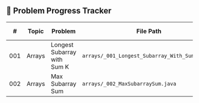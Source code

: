 ## 📘 Problem Progress Tracker

| #   | Topic   | Problem                     | File Path                                     | LeetCode Link                                  | Solved | Crushed | Date Solved | Next Revisit | Notes                    |
|-----|---------|-----------------------------|-----------------------------------------------|------------------------------------------------|-------|-------|--------------|--------------|--------------------------|
| 001 | Arrays  | Longest Subarray with Sum K | `arrays/_001_Longest_Subarray_With_Sum_K.java`| [🔗](https://leetcode.com/problems/maximum-size-subarray-sum-equals-k/) | ✅    | ❌     | 2025-06-23   | 2025-07-23   |        |
| 002 | Arrays  | Max Subarray Sum            | `arrays/_002_MaxSubarraySum.java`            | [🔗](https://leetcode.com/problems/maximum-subarray/) |      |      |    |    |    |
